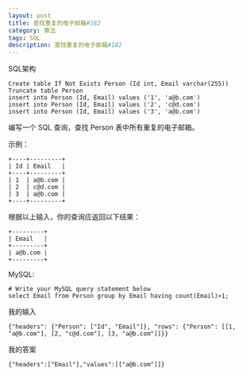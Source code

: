 ```yaml
---
layout: post
title: 查找重复的电子邮箱#182
category: 算法
tags: SQL
description: 查找重复的电子邮箱#182
---
```


SQL架构

	Create table If Not Exists Person (Id int, Email varchar(255))
	Truncate table Person
	insert into Person (Id, Email) values ('1', 'a@b.com')
	insert into Person (Id, Email) values ('2', 'c@d.com')
	insert into Person (Id, Email) values ('3', 'a@b.com')
	
编写一个 SQL 查询，查找 Person 表中所有重复的电子邮箱。

示例：

	+----+---------+
	| Id | Email   |
	+----+---------+
	| 1  | a@b.com |
	| 2  | c@d.com |
	| 3  | a@b.com |
	+----+---------+
	
根据以上输入，你的查询应返回以下结果：

	+---------+
	| Email   |
	+---------+
	| a@b.com |
	+---------+

MySQL:

	# Write your MySQL query statement below
	select Email from Person group by Email having count(Email)>1;
	
我的输入

	{"headers": {"Person": ["Id", "Email"]}, "rows": {"Person": [[1, "a@b.com"], [2, "c@d.com"], [3, "a@b.com"]]}}
我的答案

	{"headers":["Email"],"values":[["a@b.com"]]}
